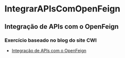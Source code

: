 # IntegrarAPIsComOpenFeign
 ## Integração de APIs com o OpenFeign
 ### Exercício baseado no blog do site CWI
 - [Integração de APIs com o OpenFeign](https://cwi.com.br/blog/integracao-de-apis-com-o-openfeign/)
